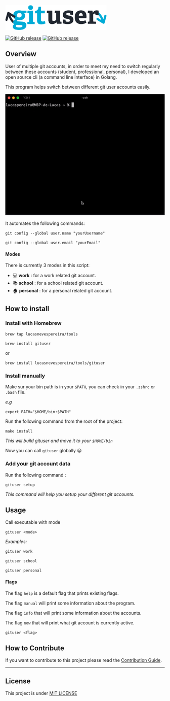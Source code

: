 <img src="assets/inline-logo.png" alt="logo" width="320" />

<p>
    <a href="https://github.com/lucasnevespereira/go-gituser/releases/latest"><img alt="GitHub release" src="https://img.shields.io/github/v/release/lucasnevespereira/go-gituser.svg?logo=github&style=flat-square"></a>
    <a href="https://github.com/lucasnevespereira/go-gituser/actions/workflows/goreleaser.yml"><img alt="GitHub release" src="https://github.com/lucasnevespereira/go-gituser/actions/workflows/goreleaser.yml/badge.svg"></a> 
</p>

## Overview

User of multiple git accounts, in order to meet my need to switch regularly between these accounts (student, professional, personal), I developed an open source cli (a command line interface) in Golang.

This program helps switch between different git user accounts easily.

![](assets/demo.gif)

It automates the following commands:

```
git config --global user.name "yourUsername"
```

```
git config --global user.email "yourEmail"
```

#### Modes

There is currently 3 modes in this script:

- 💻 <b>work</b> : for a work related git account.
- 📚 <b>school</b> : for a school related git account.
- 🏠 <b>personal</b> : for a personal related git account.

## How to install

### Install with Homebrew

```
brew tap lucasnevespereira/tools
```

```
brew install gituser
```

or 
```
brew install lucasnevespereira/tools/gituser
```


### Install manually

Make sur your bin path is in your `$PATH`, you can check in your `.zshrc` or `.bash` file.

_e.g_
```shell
export PATH="$HOME/bin:$PATH"
```

Run the following command from the root of the project:

```
make install
```
<em>This will build gituser and move it to your `$HOME/bin`</em>

Now you can call `gituser` globally 😀

### Add your git account data

Run the following command :

```
gituser setup
```

<em>This command will help you setup your different git accounts. </em>

## Usage


Call executable with mode

```
gituser <mode>
```

<em>Examples: </em>

```
gituser work
```

```
gituser school
```

```
gituser personal
```

#### Flags

The flag `help` is a default flag that prints existing flags.

The flag `manual` will print some information about the program.

The flag `info` that will print some information about the accounts.

The flag `now` that will print what git account is currently active.

```
gituser <flag>
```

## How to Contribute

If you want to contribute to this project please read the [Contribution Guide](CONTRIBUTING.md).

<hr>

## License

This project is under [MIT LICENSE](LICENSE)
